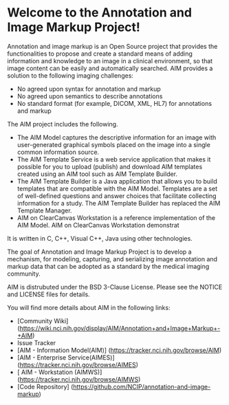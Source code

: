  Welcome to the Annotation and Image Markup Project!
===================================================
Annotation and image markup  is an Open Source project that provides the functionalities to propose and create a standard means of adding information and knowledge to an image in a clinical environment, so that image content can be easily and automatically searched. 
AIM provides a solution to the following imaging challenges:
  * No agreed upon syntax for annotation and markup
  * No agreed upon semantics to describe annotations
  * No standard format (for example, DICOM, XML, HL7) for annotations and markup

The AIM project includes the following.
   * The AIM Model captures the descriptive information for an image with user-generated graphical symbols placed on the image into a single common information source.
   * The AIM Template Service is a web service application that makes it possible for you to upload (publish) and download AIM templates created using an AIM tool such as AIM Template Builder.
   * The AIM Template Builder is a Java application that allows you to build templates that are compatible with the AIM Model. Templates are a set of well-defined questions and answer choices that facilitate collecting information for a study. The AIM Template Builder has replaced the AIM Template Manager.
   * AIM on ClearCanvas Workstation is a reference implementation of the AIM Model. AIM on ClearCanvas Workstation demonstrat

It is written in C, C++, Visual C++, Java using other technologies.

The goal of Annotation and Image Markup Project is to develop a mechanism, for modeling, capturing, and serializing image annotation and markup data that can be adopted as a standard by the medical imaging community. 
  
AIM is distrubuted under the BSD 3-Clause License.
Please see the NOTICE and LICENSE files for details.

You will find more details about AIM in the following links:
  * [Community Wiki] (https://wiki.nci.nih.gov/display/AIM/Annotation+and+Image+Markup+-+AIM)
  * Issue Tracker 
   * [AIM - Information Model(AIM)] (https://tracker.nci.nih.gov/browse/AIM)
   * [AIM - Enterprise Service(AIMES)] (https://tracker.nci.nih.gov/browse/AIMES)
   * [ AIM - Workstation (AIMWS)] (https://tracker.nci.nih.gov/browse/AIMWS)
  * [Code Repository] (https://github.com/NCIP/annotation-and-image-markup)
